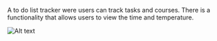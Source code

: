 A to do list tracker were users can track tasks and courses. There is a functionality that allows users to view the time and temperature.

![Alt text](Todolist/Picture%20UI.png?raw=true "UI")

